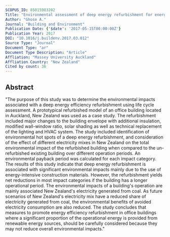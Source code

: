 ```yaml
---
SCOPUS_ID: 85015983202
Title: "Environmental assessment of deep energy refurbishment for energy efficiency-case study of an office building in New Zealand"
Author: "Ghose A."
Journal: "Building and Environment"
Publication Date: {'$date': '2017-05-15T00:00:00Z'}
Publication Year: 2017
DOI: "10.1016/j.buildenv.2017.03.012"
Source Type: "Journal"
Document Type: "ar"
Document Type Description: "Article"
Affliation: "Massey University Auckland"
Affliation Country: "New Zealand"
Cited by count: 36
---
```


## Abstract
"The purpose of this study was to determine the environmental impacts associated with a deep energy efficiency refurbishment using life cycle assessment. A prototypical refurbished model of an office building located in Auckland, New Zealand was used as a case study. The refurbishment included major changes to the building envelope with additional insulation, modified wall-window ratio, solar shading as well as technical replacement of the lighting and HVAC system. The study included identification of environmental hot spots of a deep energy refurbishment, and consideration of the effect of different electricity mixes in New Zealand on the total environmental impact of the refurbished building when compared to the un-refurbished existing building over different operation periods. An environmental payback period was calculated for each impact category. The results of this study indicate that deep energy refurbishment is associated with significant environmental impacts mainly due to the use of energy-intensive construction materials. However, the refurbishment yields net reductions in most impact categories if the building has a longer operational period. The environmental impacts of a building's operation are mainly associated New Zealand's electricity generated from coal. As future scenarios of New Zealand's electricity mix have a reduced share of electricity generated from coal, the environmental benefits of avoided electricity consumption are also reduced. The study concludes that measures to promote energy efficiency refurbishment in office buildings where a significant proportion of the operational energy is provided from renewable energy sources, should be carefully considered because they may not reduce overall environmental impacts."
